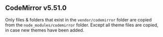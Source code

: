 ## CodeMirror v5.51.0

Only files & folders that exist in the `vendor/codemirror` folder are copied from the `node_modules/codemirror` folder. Except all theme files are copied, in case new themes have been added.
